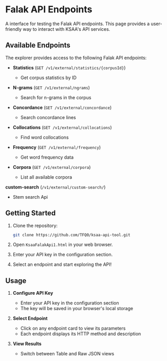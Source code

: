 # Falak API Endpoints

A interface for testing the Falak API endpoints. This page provides a user-friendly way to interact with KSAA's API services.

## Available Endpoints

The explorer provides access to the following Falak API endpoints:

- **Statistics** (`GET /v1/external/statistics/{corpusId}`)
  - Get corpus statistics by ID
  
- **N-grams** (`GET /v1/external/ngrams`)
  - Search for n-grams in the corpus
  
- **Concordance** (`GET /v1/external/concordance`)
  - Search concordance lines
  
- **Collocations** (`GET /v1/external/collocations`)
  - Find word collocations
  
- **Frequency** (`GET /v1/external/frequency`)
  - Get word frequency data
  
- **Corpora** (`GET /v1/external/corpora`)
  - List all available corpora

**custom-search** (`/v1/external/custom-search/`)  
  - Stem search Api


## Getting Started

1. Clone the repository:
   ```bash
   git clone https://github.com/TFQ0/ksaa-api-tool.git
   ```

2. Open `KsaaFalakApi1.html` in your web browser.

3. Enter your API key in the configuration section.

4. Select an endpoint and start exploring the API!

## Usage

1. **Configure API Key**
   - Enter your API key in the configuration section
   - The key will be saved in your browser's local storage

2. **Select Endpoint**
   - Click on any endpoint card to view its parameters
   - Each endpoint displays its HTTP method and description

3. **View Results**
   - Switch between Table and Raw JSON views






